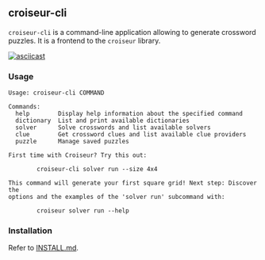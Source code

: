 <!--
SPDX-FileCopyrightText: 2023 Antoine Belvire
SPDX-License-Identifier: GPL-3.0-or-later
-->

## croiseur-cli

`croiseur-cli` is a command-line application allowing to generate crossword puzzles. It is a 
frontend to the `croiseur` library.

[![asciicast](https://asciinema.org/a/8DVXDIm7U87RzSeC8lnBQFD3J.svg)](https://asciinema.org/a/8DVXDIm7U87RzSeC8lnBQFD3J)

### Usage

```
Usage: croiseur-cli COMMAND

Commands:
  help        Display help information about the specified command
  dictionary  List and print available dictionaries
  solver      Solve crosswords and list available solvers
  clue        Get crossword clues and list available clue providers
  puzzle      Manage saved puzzles

First time with Croiseur? Try this out:

        croiseur-cli solver run --size 4x4

This command will generate your first square grid! Next step: Discover the
options and the examples of the 'solver run' subcommand with:

        croiseur solver run --help
```

### Installation

Refer to [INSTALL.md](INSTALL.md).
